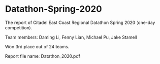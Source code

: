 # Datathon-Spring-2020
The report of Citadel East Coast Regional Datathon Spring 2020 (one-day competition). 

Team members: Daming Li, Fenny Lian, Michael Pu, Jake Stamell

Won 3rd place out of 24 teams.

Report file name: Datathon_2020.pdf
